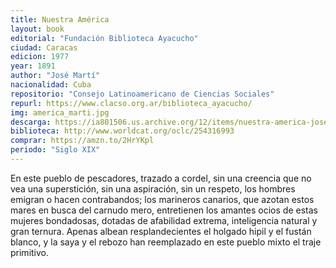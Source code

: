 ```yaml
---
title: Nuestra América
layout: book
editorial: "Fundación Biblioteca Ayacucho"
ciudad: Caracas
edicion: 1977
year: 1891
author: "José Martí"
nacionalidad: Cuba
repositorio: "Consejo Latinoamericano de Ciencias Sociales"
repurl: https://www.clacso.org.ar/biblioteca_ayacucho/
img: america_marti.jpg
descarga: https://ia801506.us.archive.org/12/items/nuestra-america-jose-marti/Nuestra%20Am%C3%A9rica%20-%20Jos%C3%A9%20Mart%C3%AD.pdf
biblioteca: http://www.worldcat.org/oclc/254316993
comprar: https://amzn.to/2HrYKpl
periodo: "Siglo XIX"
---
```

 
En este pueblo de pescadores, trazado a cordel, sin una creencia que no vea una superstición, sin una aspiración, sin un respeto, los hombres emigran o hacen contrabandos; los marineros canarios, que azotan estos mares en busca del carnudo mero, entretienen los amantes ocios de estas mujeres bondadosas, dotadas de afabilidad extrema, inteligencia natural y gran ternura. Apenas albean resplandecientes el holgado hipil y el fustán blanco, y la saya y el rebozo han reemplazado en este pueblo mixto el traje primitivo.
